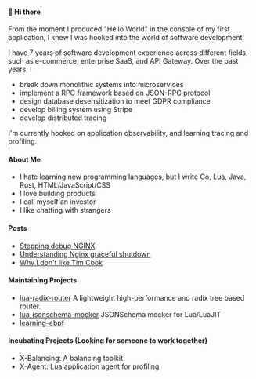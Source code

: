 #### 👋 Hi there

From the moment I produced "Hello World" in the console of my first application, I knew I was hooked into the world of software development.


I have 7 years of software development experience across different fields, such as e-commerce, enterprise SaaS, and API Gateway. Over the past years, I

-   break down monolithic systems into microservices
-   implement a RPC framework based on JSON-RPC protocol
-   design database desensitization to meet GDPR compliance
-   develop billing system using Stripe
-   develop distributed tracing

I'm currently hooked on application observability, and learning tracing and profiling.

#### About Me

- I hate learning new programming languages, but I write Go, Lua, Java, Rust, HTML/JavaScript/CSS
- I love building products
- I call myself an investor
- I like chatting with strangers

#### Posts

- [Stepping debug NGINX](https://github.com/vm-001/nginx/blob/nginx-debug/docs/markdown/debug-nginx-on-vscode.md)
- [Understanding Nginx graceful shutdown](https://medium.com/@vm-001/%E7%90%86%E8%A7%A3-nginx-%E7%9A%84%E4%BC%98%E9%9B%85%E9%80%80%E5%87%BA%E6%9C%BA%E5%88%B6-554c08ccaa6b)
- [Why I don't like Tim Cook](https://vm0x00.com/posts/tim-cook)

#### Maintaining Projects
- [lua-radix-router](https://github.com/vm-001/lua-radix-router) A lightweight high-performance and radix tree based router.
- [lua-jsonschema-mocker](https://github.com/vm-001/lua-jsonschema-mocker) JSONSchema mocker for Lua/LuaJIT
- [learning-ebpf](https://github.com/vm-001/learning-ebpf)

#### Incubating Projects (Looking for someone to work together)
- X-Balancing: A balancing toolkit
- X-Agent: Lua application agent for profiling
